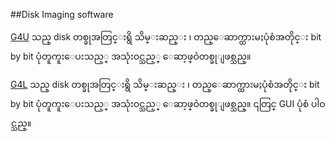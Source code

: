 ##Disk Imaging software

  [G4U](http://sourceforge.net/projects/g4u/) သည္ disk တစ္ခုအတြင္းရွိ သိမ္းဆည္း ၊ တည္ေဆာက္ထားမႈပုံစံအတိုင္း bit by bit ပုံတူကူးေပးသည့္ အသုံးဝင္သည့္ ေဆာ့ဖ္ဝဲတစ္ခုျဖစ္သည္။
  
  [G4L](http://sourceforge.net/projects/g4l/) သည္ disk တစ္ခုအတြင္းရွိ သိမ္းဆည္း ၊ တည္ေဆာက္ထားမႈပုံစံအတိုင္း bit by bit ပုံတူကူးေပးသည့္ အသုံးဝင္သည့္ ေဆာ့ဖ္ဝဲတစ္ခုျဖစ္သည္။ ၎တြင္ GUI ပုံစံ ပါဝင္သည္။
